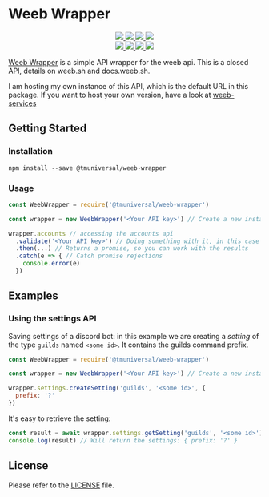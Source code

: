 # Weeb Wrapper

<div>
	<p align="center">
		<a href="https://github.com/TMUniversal/weeb-wrapper/blob/master/package.json#L3">
			<img src="https://img.shields.io/github/package-json/v/TMUniversal/weeb-wrapper?style=flat" />
		</a>
		<a href="https://github.com/TMUniversal/weeb-wrapper/actions">
			<img src="https://github.com/TMUniversal/weeb-wrapper/workflows/Test/badge.svg" />
		</a>
		<a href="https://tmuniversal.eu/redirect/patreon">
			<img src="https://img.shields.io/badge/Patreon-support_me-fa6956.svg?style=flat&logo=patreon" />
		</a>
		<a href="https://www.npmjs.com/package/@tmuniversal/weeb-wrapper">
			<img src="https://img.shields.io/npm/dt/@tmuniversal/weeb-wrapper" />
		</a>
		<br />
		<a href="https://www.npmjs.com/package/@tmuniversal/weeb-wrapper">
			<img src="https://img.shields.io/bundlephobia/min/@tmuniversal/weeb-wrapper?label=packge%20size" />
		</a>
		<a href="https://github.com/TMUniversal/weeb-wrapper/issues">
			<img src="https://img.shields.io/github/issues/TMUniversal/weeb-wrapper.svg?style=flat">
		</a>
		<a href="https://github.com/TMUniversal/weeb-wrapper/graphs/contributors">
			<img src="https://img.shields.io/github/contributors/TMUniversal/weeb-wrapper.svg?style=flat">
		</a>
		<a href="https://github.com/TMUniversal/weeb-wrapper/blob/stable/LICENSE.md">
			<img src="https://img.shields.io/github/license/TMUniversal/weeb-wrapper.svg?style=flat">
		</a>
	</p>
</div>

[Weeb Wrapper] is a simple API wrapper for the weeb api. This is a closed API, details on weeb.sh and docs.weeb.sh.

I am hosting my own instance of this API, which is the default URL in this package. If you want to host your own version, have a look at [weeb-services]

## Getting Started

### Installation

`npm install --save @tmuniversal/weeb-wrapper`

### Usage

```js
const WeebWrapper = require('@tmuniversal/weeb-wrapper')

const wrapper = new WeebWrapper('<Your API key>') // Create a new instance of the API wrapper

wrapper.accounts // accessing the accounts api
  .validate('<Your API key>') // Doing something with it, in this case validating your API key
  .then(...) // Returns a promise, so you can work with the results
  .catch(e => { // Catch promise rejections
    console.error(e)
  })
```

## Examples

### Using the settings API

Saving settings of a discord bot: in this example we are creating a _setting_ of the type `guilds` named `<some id>`. It contains the guilds command prefix.

```js
const WeebWrapper = require('@tmuniversal/weeb-wrapper')

const wrapper = new WeebWrapper('<Your API key>') // Create a new instance of the API wrapper

wrapper.settings.createSetting('guilds', '<some id>', {
  prefix: '?'
})
```

It's easy to retrieve the setting:

```js
const result = await wrapper.settings.getSetting('guilds', '<some id>')
console.log(result) // Will return the settings: { prefix: '?' }
```

## License

Please refer to the [LICENSE](LICENSE.md) file.


[Weeb Wrapper]: https://github.com/TMUniversal/weeb-wrapper
[weeb-services]: https://github.com/weeb-services